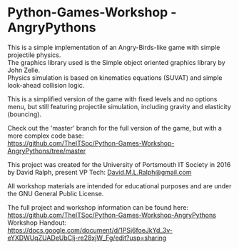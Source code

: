 # Python-Games-Workshop - AngryPythons

This is a simple implementation of an Angry-Birds-like game with simple projectile physics. <br>
The graphics library used is the Simple object oriented graphics library by John Zelle. <br>
Physics simulation is based on kinematics equations (SUVAT) and simple look-ahead collision logic. <br>

This is a simplified version of the game with fixed levels and no options menu, 
but still featuring projectile simulation, including gravity and elasticity (bouncing).

Check out the 'master' branch for the full version of the game, but with a more complex code base:<br>
https://github.com/TheITSoc/Python-Games-Workshop-AngryPythons/tree/master

This project was created for the University of Portsmouth IT Society in 2016 by David Ralph, present VP Tech: David.M.L.Ralph@gmail.com

All workshop materials are intended for educational purposes and are under the GNU General Public License.

The full project and workshop information can be found here:<br>
https://github.com/TheITSoc/Python-Games-Workshop-AngryPythons <br>
Workshop Handout:<br>
https://docs.google.com/document/d/1PSj6foeJkYd_3v-eYXDWUqZUADeUbClj-re28xjW_Fg/edit?usp=sharing
